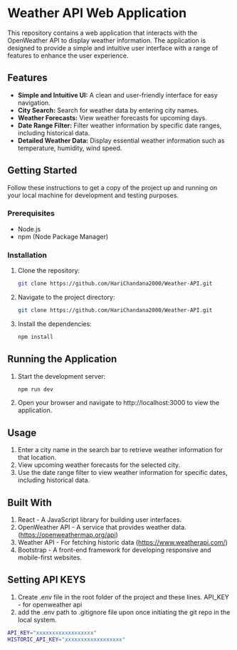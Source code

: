# Weather API Web Application

This repository contains a web application that interacts with the OpenWeather API to display weather information. The application is designed to provide a simple and intuitive user interface with a range of features to enhance the user experience.

## Features

- **Simple and Intuitive UI:** A clean and user-friendly interface for easy navigation.
- **City Search:** Search for weather data by entering city names.
- **Weather Forecasts:** View weather forecasts for upcoming days.
- **Date Range Filter:** Filter weather information by specific date ranges, including historical data.
- **Detailed Weather Data:** Display essential weather information such as temperature, humidity, wind speed.

## Getting Started

Follow these instructions to get a copy of the project up and running on your local machine for development and testing purposes.

### Prerequisites

- Node.js
- npm (Node Package Manager)

### Installation

1. Clone the repository:
   ```sh
   git clone https://github.com/HariChandana2000/Weather-API.git

   ```
2. Navigate to the project directory:

   ```sh
   git clone https://github.com/HariChandana2000/Weather-API.git

   ```

3. Install the dependencies:
   ```sh
   npm install
   ```

## Running the Application

1. Start the development server:

   ```sh
   npm run dev

   ```

2. Open your browser and navigate to http://localhost:3000 to view the application.

## Usage

1. Enter a city name in the search bar to retrieve weather information for that location.
2. View upcoming weather forecasts for the selected city.
3. Use the date range filter to view weather information for specific dates, including historical data.

## Built With

1. React - A JavaScript library for building user interfaces.
2. OpenWeather API - A service that provides weather data. (https://openweathermap.org/api)
3. Weather API - For fetching historic data (https://www.weatherapi.com/)
4. Bootstrap - A front-end framework for developing responsive and mobile-first websites.

## Setting API KEYS

1. Create .env file in the root folder of the project and these lines. API_KEY - for openweather api
2. add the .env path to .gitignore file upon once initiating the git repo in the local system.


```sh
API_KEY="xxxxxxxxxxxxxxxxxx"
HISTORIC_API_KEY="xxxxxxxxxxxxxxxxxx"

```
